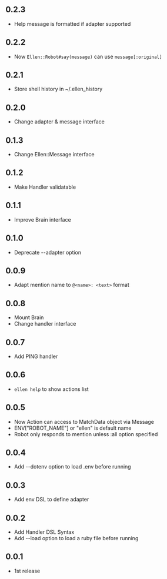 ## 0.2.3
* Help message is formatted if adapter supported

## 0.2.2
* Now `Ellen::Robot#say(message)` can use `message[:original]`

## 0.2.1
* Store shell history in ~/.ellen_history

## 0.2.0
* Change adapter & message interface

## 0.1.3
* Change Ellen::Message interface

## 0.1.2
* Make Handler validatable

## 0.1.1
* Improve Brain interface

## 0.1.0
* Deprecate --adapter option

## 0.0.9
* Adapt mention name to `@<name>: <text>` format

## 0.0.8
* Mount Brain
* Change handler interface

## 0.0.7
* Add PING handler

## 0.0.6
* `ellen help` to show actions list

## 0.0.5
* Now Action can access to MatchData object via Message
* ENV["ROBOT_NAME"] or "ellen" is default name
* Robot only responds to mention unless :all option specified

## 0.0.4
* Add --dotenv option to load .env before running

## 0.0.3
* Add env DSL to define adapter

## 0.0.2
* Add Handler DSL Syntax
* Add --load option to load a ruby file before running

## 0.0.1
* 1st release
